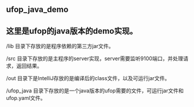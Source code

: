 ## ufop_java_demo

## 这里是ufop的java版本的demo实现。

   /lib 目录下存放的是程序依赖的第三方jar文件。
   
   /src 目录下存放的是主程序的server实现，server需要监听9100端口，并处理请求，返回结果。
   
   /out 目录下是IntelliJ存放的是编译后的class文件，以及可运行jar文件。
   
   /ufop_java 目录下存放的是一个java版本的ufop需要的文件，可运行jar文件和ufop.yaml文件。
   
